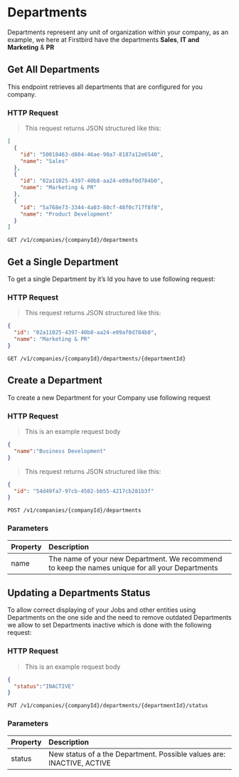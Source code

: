 # Departments

Departments represent any unit of organization within your company, as an example, we here at Firstbird have the departments **Sales**, **IT and Marketing** & **PR**

## Get All Departments

This endpoint retrieves all departments that are configured for you company.

### HTTP Request

> This request returns JSON structured like this:

```json
[
  {
    "id": "50018463-d804-46ae-90a7-8187a12e6540",
    "name": "Sales"
  },
  {
    "id": "02a11025-4397-40b8-aa24-e09af0d784b0",
    "name": "Marketing & PR"
  },
  {
    "id": "5a768e73-3344-4a03-80cf-48f0c717f8f8",
    "name": "Product Development"
  }
]
```

`GET /v1/companies/{companyId}/departments`

## Get a Single Department
To get a single Department by it’s Id you have to use following request:

### HTTP Request

> This request returns JSON structured like this:

```json
{
  "id": "02a11025-4397-40b8-aa24-e09af0d784b0",
  "name": "Marketing & PR"
}
```

`GET /v1/companies/{companyId}/departments/{departmentId}`

## Create a Department

To create a new Department for your Company use following request

### HTTP Request

> This is an example request body

```json
{
  "name":"Business Development"
}
```

> This request returns JSON structured like this:

```json
{
  "id": "54d49fa7-97cb-4502-bb55-4217cb281b3f"
}
```

`POST /v1/companies/{companyId}/departments`

### Parameters

| Property | Description                                                                                     |
|:---------|:------------------------------------------------------------------------------------------------|
| name     | The name of your new Department. We recommend to keep the names unique for all your Departments |

## Updating a Departments Status

To allow correct displaying of your Jobs and other entities using Departments on the one side and the need to remove outdated Departments we allow to set Departments inactive which is done with the following request:

### HTTP Request

> This is an example request body

```json
{
  "status":"INACTIVE"
}
```

`PUT /v1/companies/{companyId}/departments/{departmentId}/status`

### Parameters
| Property | Description                                                           |
|:---------|:----------------------------------------------------------------------|
| status   | New status of a the Department. Possible values are: INACTIVE, ACTIVE |
